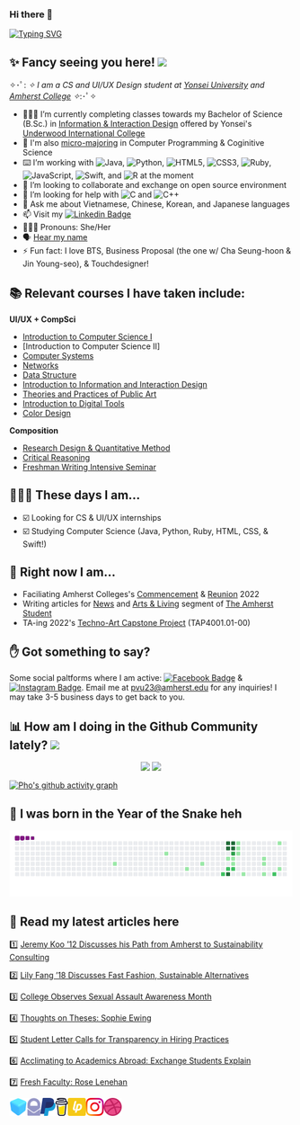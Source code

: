 ### Hi there 👋 
[![Typing SVG](https://readme-typing-svg.herokuapp.com?duration=1500&multiline=true&lines=This+is+Pho;and+I+am+not+your+rice+noodles+%F0%9F%8D%9C)](https://git.io/typing-svg)

## ✨ Fancy seeing you here! <img src="https://media4.giphy.com/media/3oEjI4sFlp73fvEYgw/200.gif" width="30px">

✧･ﾟ: *✧ I am a CS and UI/UX Design student at [Yonsei University](https://www.yonsei.ac.kr/) and [Amherst College](https://www.amherst.edu/) ✧*:･ﾟ✧ 
- 👩🏻‍💻 I’m currently completing classes towards my Bachelor of Science (B.Sc.) in [Information & Interaction Design](https://uic.yonsei.ac.kr/main/major.asp?mid=m02_03_03#mpart) offered by Yonsei's [Underwood International College](https://uic.yonsei.ac.kr/main/default.asp)
- 🧠 I'm also [micro-majoring](https://www.yonsei.ac.kr/en_sc/support/general-notice.jsp?mode=view&article_no=195933&board_wrapper=%2Fen_sc%2Fsupport%2Fgeneral-notice.jsp&pager.offset=0&board_no=187) in Computer Programming & Coginitive Science
- ⌨️ I’m working with ![Java](https://img.shields.io/badge/java-%23ED8B00.svg?style=for-the-badge&logo=java&logoColor=white), ![Python](https://img.shields.io/badge/python-3670A0?style=for-the-badge&logo=python&logoColor=ffdd54), ![HTML5](https://img.shields.io/badge/html5-%23E34F26.svg?style=for-the-badge&logo=html5&logoColor=white), ![CSS3](https://img.shields.io/badge/css3-%231572B6.svg?style=for-the-badge&logo=css3&logoColor=white), ![Ruby](https://img.shields.io/badge/ruby-%23CC342D.svg?style=for-the-badge&logo=ruby&logoColor=white), ![JavaScript](https://img.shields.io/badge/javascript-%23323330.svg?style=for-the-badge&logo=javascript&logoColor=%23F7DF1E), ![Swift](https://img.shields.io/badge/swift-F54A2A?style=for-the-badge&logo=swift&logoColor=white), and ![R](https://img.shields.io/badge/r-%23276DC3.svg?style=for-the-badge&logo=r&logoColor=white) at the moment
- 👯 I’m looking to collaborate and exchange on open source environment
- 🤔 I’m looking for help with ![C](https://img.shields.io/badge/c-%2300599C.svg?style=for-the-badge&logo=c&logoColor=white) and ![C++](https://img.shields.io/badge/c++-%2300599C.svg?style=for-the-badge&logo=c%2B%2B&logoColor=white)
- 💬 Ask me about Vietnamese, Chinese, Korean, and Japanese languages
- 📫 Visit my [![Linkedin Badge](https://img.shields.io/badge/-phovu-blue?style=flat-square&logo=Linkedin&logoColor=white&link=https://www.linkedin.com/in/phovu/)](https://www.linkedin.com/in/phovu/)
- 👩🏻‍💼 Pronouns: She/Her
- 🗣 [Hear my name](https://www.name-coach.com/phovu) 
- ⚡ Fun fact: I love BTS, Business Proposal (the one w/ Cha Seung-hoon & Jin Young-seo), & Touchdesigner!

## 📚 Relevant courses I have taken include:
**UI/UX + CompSci**
- [Introduction to Computer Science I](https://drive.google.com/file/d/1fiwIFOjUVlQWlP2lZ-d2sAGOTpMlO9QM/view?usp=sharing)
- [Introduction to Computer Science II]
- [Computer Systems]()
- [Networks]()
- [Data Structure](https://willrosenbaum.com/assets/pdf/2022s-cosc-211/syllabus.pdf)
- [Introduction to Information and Interaction Design](http://www.yonseiiid.com/courses/iiid.php)
- [Theories and Practices of Public Art](http://ysweb.yonsei.ac.kr:8888/curri120601/curri_pop2.jsp?&hakno=IID2013&bb=01&sbb=00&domain=H1&startyy=2021&hakgi=2&ohak=1012)
- [Introduction to Digital Tools](http://ysweb.yonsei.ac.kr:8888/curri120601/curri_pop2.jsp?&hakno=IID1008&bb=01&sbb=00&domain=H1&startyy=2021&hakgi=1&ohak=1818)
- [Color Design](http://ysweb.yonsei.ac.kr:8888/curri120601/curri_pop2.jsp?&hakno=IID1006&bb=01&sbb=00&domain=H1&startyy=2021&hakgi=1&ohak=1818)

**Composition**
- [Research Design & Quantitative Method](https://uic.yonsei.ac.kr/main/downloadfile.asp?uid=1969&mid=m06_01_02&cmid=m06_01_02&bid=30&sOpt=&pact=&hSel=&hYear=2015)
- [Critical Reasoning](https://drive.google.com/file/d/1aXNWlC0c2fyEWPmPWbs5aZbt04Jx30lr/view?usp=sharing)
- [Freshman Writing Intensive Seminar](http://ysweb.yonsei.ac.kr:8888/curri120601/curri_pop2.jsp?&hakno=UIC1101&bb=03&sbb=00&domain=H1&startyy=2020&hakgi=2&ohak=1805)

## 👩🏻‍💼 These days I am...

- ☑️ Looking for CS & UI/UX internships
- ☑️ Studying Computer Science (Java, Python, Ruby, HTML, CSS, & Swift!)

## 🚀 Right now I am...
- Faciliating Amherst Colleges's [Commencement](https://www.amherst.edu/news/events/commencement/class-of-2022-commencement/schedule) & [Reunion](https://www.amherst.edu/alumni/events/reunion/schedule/2022-schedule) 2022
- Writing articles for [News](https://amherststudent.com/section/news/) and [Arts & Living](https://amherststudent.com/section/arts-and-living/) segment of [The Amherst Student](https://amherststudent.com/)
- TA-ing 2022's [Techno-Art Capstone Project](http://www.yonseiiid.com/courses/tacp.php) (TAP4001.01-00)


## ✋ Got something to say?

Some social paltforms where I am active: [![Facebook Badge](https://img.shields.io/badge/-PhoTVu-blue?style=plastic&logo=Facebook&logoColor=white&link=https://www.facebook.com/in/vutrananpho/)](https://www.facebook.com/in/vutrananpho/) & [![Instagram Badge](https://img.shields.io/badge/-photvu-purple?style=plastic&logo=instagram&logoColor=white&link=https://instagram.com/photvu/)](https://instagram.com/photvu).
Email me at pvu23@amherst.edu for any inquiries! I may take 3-5 business days to get back to you.

## 📊 How am I doing in the Github Community lately? ![](https://visitor-badge.glitch.me/badge?page_id=phovu.phovu)
<div align="center">
    <img height="180em" src="https://github-readme-stats.vercel.app/api?username=phovu&show_icons=true&theme=gotham&include_all_commits=true&count_private=true"/>
    <img height="180em" src="https://github-readme-stats.vercel.app/api/top-langs/?username=phovu&layout=compact&langs_count=7&theme=gotham"/>
</div>

[![Pho's github activity graph](https://activity-graph.herokuapp.com/graph?username=phovu&bg_color=000000&color=3620f7&line=5a0c99&point=1adbce&area=true&hide_border=true)](https://github.com/phovu/github-readme-activity-graph)

## 🐍 I was born in the Year of the Snake heh 
![snake gif](https://github.com/phovu/phovu/blob/output/github-contribution-grid-snake.gif)
## 📖 Read my latest articles here 
:one: [Jeremy Koo ’12 Discusses his Path from Amherst to Sustainability Consulting](https://amherststudent.com/article/jeremy-koo-discusses-his-path-from-amherst-to-sustainability-consulting/)

:two: [Lily Fang ’18 Discusses Fast Fashion, Sustainable Alternatives](https://amherststudent.com/article/lily-fang-18-discusses-fast-fashion-sustainable-alternatives/)

:three: [College Observes Sexual Assault Awareness Month](https://amherststudent.com/article/college-observes-sexual-assault-awareness-month/)

:four: [Thoughts on Theses: Sophie Ewing](https://amherststudent.com/article/thoughts-on-theses-sophie-ewing/)

:five: [Student Letter Calls for Transparency in Hiring Practices](https://amherststudent.com/article/student-letter-calls-for-transparency-in-hiring-practices/)

:six: [Acclimating to Academics Abroad: Exchange Students Explain](https://amherststudent.com/article/acclimating-to-academics-abroad-exchange-students-explain/)

:seven: [Fresh Faculty: Rose Lenehan](https://amherststudent.com/article/fresh-faculty-rose-lenehan/)

 <!--[Pho's GitHub activity graph](https://activity-graph.herokuapp.com/graph?username=phovu&theme=xcode)> -->

<a href="https://phovu.github.io">
    <img height="32" align="left" alt="Website" src="img/icons/personal.png" />
</a>

<a href="mailto:pvu23@amherst.edu">
    <img height="32" align="left" alt="Mail" src="img/icons/protonmail.png" />
</a>

<a href="https://paypal.me/vutrananpho">
    <img height="32" align="left" alt="Buy Me a Coffee" src="img/icons/paypal.png" />
</a>

<a href="https://www.buymeacoffee.com/phovu">
    <img height="32" align="left" alt="Buy Me a Coffee" src="img/icons/buymeacoffee.png" />
</a>

<a href="https://liberapay.com/phovu/">
    <img height="32" align="left" alt="Liberapay" src="img/icons/liberapay.png" />
</a>

<a href="https://www.instagram.com/photvu">
    <img height="32" align="left" alt="Instagram" src="img/icons/instagram.png" />
</a>

<a href="https://dribbble.com/phovu">
    <img height="32" align="left" alt="Dribbble" src="img/icons/dribbble.png" />
</a>
